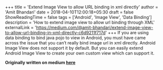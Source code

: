 +++
title = 'Extend Image View to allow URL binding in xml directly'
author = 'Amit Bhandari'
date = 2018-04-10T12:00:18+05:30
draft = false
ShowReadingTime = false
tags = ['Android', 'Image View', 'Data Binding']
description = 'How to extend image view to allow url binding through XML'
externalLink = 'https://medium.com/@amit-bhandari/extend-image-view-to-allow-url-binding-in-xml-directly-c6d9211f717d'
+++
If you are using data binding to bind java pojo to view in Android, you must have came across the issue that you can’t really bind image url in xml directly. 
Android Image View does not support it by default. 
But you can easily extend Android Image View to create your own custom view which can support it.

**Originally written on medium [here](https://amit-bhandari.medium.com/extend-image-view-to-allow-url-binding-in-xml-directly-c6d9211f717d)**